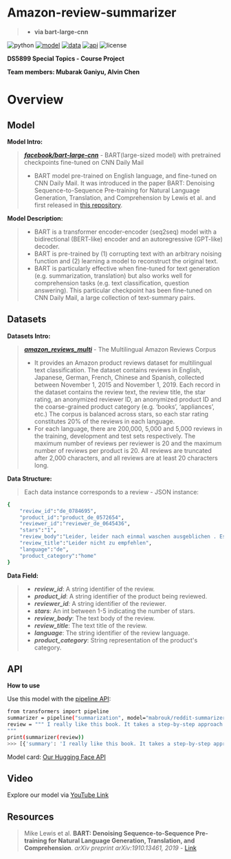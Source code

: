 # Amazon-review-summarizer
> - **via bart-large-cnn**

![python](https://img.shields.io/badge/Python-3.9.0%2B-blue)
[![model](https://img.shields.io/badge/model%20-%20Facebook%20bart%20large-lightblue)]([https://huggingface.co/mabrouk/amazon-review-summarizer-bart](https://huggingface.co/facebook/bart-large-cnn?text=The+tower+is+324+metres+%281%2C063+ft%29+tall%2C+about+the+same+height+as+an+81-storey+building%2C+and+the+tallest+structure+in+Paris.+Its+base+is+square%2C+measuring+125+metres+%28410+ft%29+on+each+side.+During+its+construction%2C+the+Eiffel+Tower+surpassed+the+Washington+Monument+to+become+the+tallest+man-made+structure+in+the+world%2C+a+title+it+held+for+41+years+until+the+Chrysler+Building+in+New+York+City+was+finished+in+1930.+It+was+the+first+structure+to+reach+a+height+of+300+metres.+Due+to+the+addition+of+a+broadcasting+aerial+at+the+top+of+the+tower+in+1957%2C+it+is+now+taller+than+the+Chrysler+Building+by+5.2+metres+%2817+ft%29.+Excluding+transmitters%2C+the+Eiffel+Tower+is+the+second+tallest+free-standing+structure+in+France+after+the+Millau+Viaduct.))
[![data](https://img.shields.io/badge/Datasets-%20Amazon%20Review%20Corpus-orange)](https://huggingface.co/datasets/amazon_reviews_multi)
[![api](https://img.shields.io/badge/API-%20Amazon%20Review%20Summarizer-yellow)](https://huggingface.co/mabrouk/amazon-review-summarizer-bart)
![license](https://img.shields.io/badge/license-MIT-lightgreen)

**DS5899 Special Topics  - Course Project** 

**Team members: Mubarak Ganiyu, Alvin Chen**

# Overview
## Model
**Model Intro:** 
> **[_facebook/bart-large-cnn_](https://huggingface.co/facebook/bart-large-cnn?text=The+tower+is+324+metres+%281%2C063+ft%29+tall%2C+about+the+same+height+as+an+81-storey+building%2C+and+the+tallest+structure+in+Paris.+Its+base+is+square%2C+measuring+125+metres+%28410+ft%29+on+each+side.+During+its+construction%2C+the+Eiffel+Tower+surpassed+the+Washington+Monument+to+become+the+tallest+man-made+structure+in+the+world%2C+a+title+it+held+for+41+years+until+the+Chrysler+Building+in+New+York+City+was+finished+in+1930.+It+was+the+first+structure+to+reach+a+height+of+300+metres.+Due+to+the+addition+of+a+broadcasting+aerial+at+the+top+of+the+tower+in+1957%2C+it+is+now+taller+than+the+Chrysler+Building+by+5.2+metres+%2817+ft%29.+Excluding+transmitters%2C+the+Eiffel+Tower+is+the+second+tallest+free-standing+structure+in+France+after+the+Millau+Viaduct.)** - BART(large-sized model) with pretrained checkpoints fine-tuned on CNN Daily Mail
> - BART model pre-trained on English language, and fine-tuned on CNN Daily Mail. It was introduced in the paper BART: Denoising Sequence-to-Sequence Pre-training for Natural Language Generation, Translation, and Comprehension by Lewis et al. and first released in [this repository](https://github.com/pytorch/fairseq/tree/master/examples/bart).

**Model Description:**
> - BART is a transformer encoder-encoder (seq2seq) model with a bidirectional (BERT-like) encoder and an autoregressive (GPT-like) decoder. 
> - BART is pre-trained by (1) corrupting text with an arbitrary noising function and (2) learning a model to reconstruct the original text.
> - BART is particularly effective when fine-tuned for text generation (e.g. summarization, translation) but also works well for comprehension tasks (e.g. text classification, question answering). This particular checkpoint has been fine-tuned on CNN Daily Mail, a large collection of text-summary pairs.

## Datasets
**Datasets Intro:**
> **[_amazon_reviews_multi_](https://huggingface.co/datasets/amazon_reviews_multi)** - The Multilingual Amazon Reviews Corpus
> - It provides an Amazon product reviews dataset for multilingual text classification. The dataset contains reviews in English, Japanese, German, French, Chinese and Spanish, collected between November 1, 2015 and November 1, 2019. Each record in the dataset contains the review text, the review title, the star rating, an anonymized reviewer ID, an anonymized product ID and the coarse-grained product category (e.g. ‘books’, ‘appliances’, etc.) The corpus is balanced across stars, so each star rating constitutes 20% of the reviews in each language.
> - For each language, there are 200,000, 5,000 and 5,000 reviews in the training, development and test sets respectively. The maximum number of reviews per reviewer is 20 and the maximum number of reviews per product is 20. All reviews are truncated after 2,000 characters, and all reviews are at least 20 characters long.

**Data Structure:**
> Each data instance corresponds to a review - JSON instance:
```bash
{
    "review_id":"de_0784695",
    "product_id":"product_de_0572654",
    "reviewer_id":"reviewer_de_0645436",
    "stars":"1",
    "review_body":"Leider, leider nach einmal waschen ausgeblichen . Es sieht super h\u00fcbsch aus , nur leider stinkt es ganz schrecklich und ein Waschgang in der Maschine ist notwendig ! Nach einem mal waschen sah es aus als w\u00e4re es 10 Jahre alt und hatte 1000 e von Waschg\u00e4ngen hinter sich :( echt schade !",
    "review_title":"Leider nicht zu empfehlen",
    "language":"de",
    "product_category":"home"
}

```

**Data Field:**
> - _**review_id**_: A string identifier of the review.
> - _**product_id**_: A string identifier of the product being reviewed.
> - _**reviewer_id**:_ A string identifier of the reviewer.
> - _**stars**_: An int between 1-5 indicating the number of stars.
> - _**review_body**_: The text body of the review.
> - _**review_title**_: The text title of the review.
> - _**language**_: The string identifier of the review language.
> - _**product_category**_: String representation of the product's category.

## API
**How to use**

Use this model with the [pipeline API](https://huggingface.co/transformers/main_classes/pipelines.html):
```bash
from transformers import pipeline
summarizer = pipeline("summarization", model="mabrouk/reddit-summarizer-bart")
review = """ I really like this book. It takes a step-by-step approach to introduce the reader to the IBM Q Experience, to the basics underlying quantum computing, and to the reality of the noise involved in the current machines. This introduction is technical and shows the user how to use the IBM system either directly through the GUI on their website or by running Python code on one's own machine. The text provides examples of small exercises to try and stimulates ideas of new things to try. The IBM Q Exp Qiskit software modules are identified and introduced - Terra, Aer, Ignis, and Aqua, as well as the backends that one can choose to do the computing. The book ends with two great chapters on quantum algorithms.
"""
print(summarizer(review))
>>> [{'summary': 'I really like this book. It takes a step-by-step approach to introduce the reader to the IBM Q Experience, to the basics underlying quantum computing, and to the reality of the noise involved in the current machines. The book ends with two great ...'}]
```

Model card: [Our Hugging Face API](https://huggingface.co/mabrouk/amazon-review-summarizer-bart)

## Video
Explore our model via [YouTube Link](https://youtu.be/v7L6HpE_WTQ)

## Resources
> Mike Lewis et al. **BART: Denoising Sequence-to-Sequence Pre-training for Natural Language Generation, Translation, and Comprehension**. *arXiv preprint arXiv:1910.13461, 2019* - [Link](https://arxiv.org/abs/1910.13461)



